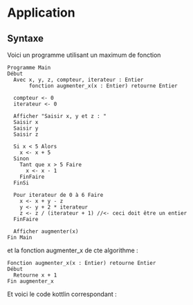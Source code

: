 # Application

## Syntaxe
Voici un programme utilisant un maximum de fonction
```
Programme Main
Début
  Avec x, y, z, compteur, iterateur : Entier
       fonction augmenter_x(x : Entier) retourne Entier

  compteur <- 0
  iterateur <- 0

  Afficher "Saisir x, y et z : "
  Saisir x
  Saisir y
  Saisir z

  Si x < 5 Alors
    x <- x + 5
  Sinon
    Tant que x > 5 Faire
      x <- x - 1
    FinFaire
  FinSi

  Pour iterateur de 0 à 6 Faire
    x <- x + y - z
    y <- y + 2 * iterateur
    z <- z / (iterateur + 1) //<- ceci doit être un entier
  FinFaire
  
  Afficher augmenter(x)
Fin Main
```
et la fonction augmenter_x de cte algorithme :
```
Fonction augmenter_x(x : Entier) retourne Entier
Début
  Retourne x + 1
Fin augmenter_x
```

Et voici le code kottlin correspondant :
